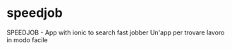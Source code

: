 # speedjob
SPEEDJOB - App with ionic to search fast jobber
Un'app per trovare lavoro in modo facile
